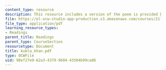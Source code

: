 ```yaml
---
content_type: resource
description: This resource includes a version of the poem is provided by Kubla Khan.
file: https://ol-ocw-studio-app-production.s3.amazonaws.com/courses/21l-004-major-poets-fall-2001/98ef27e962a343799b0443504b99ca88_kubla_khan.pdf
file_type: application/pdf
learning_resource_types:
- Readings
parent_title: Readings
parent_type: CourseSection
resourcetype: Document
title: kubla_khan.pdf
type: OCWFile
uid: 98ef27e9-62a3-4379-9b04-43504b99ca88
---
```

